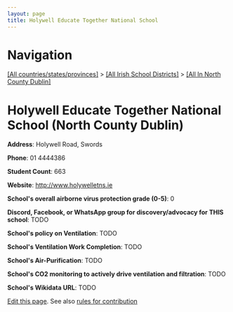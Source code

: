 ```yaml
---
layout: page
title: Holywell Educate Together National School
---
```

# Navigation

[[All countries/states/provinces]](../../..) > [[All Irish School Districts]](../..) > [[All In North County Dublin]](..)

# Holywell Educate Together National School (North County Dublin)

**Address**: Holywell Road, Swords

**Phone**: 01 4444386

**Student Count**: 663

**Website**: <http://www.holywelletns.ie>

**School's overall airborne virus protection grade (0-5)**: 0

**Discord, Facebook, or WhatsApp group for discovery/advocacy for THIS school**: TODO

**School's policy on Ventilation**: TODO

**School's Ventilation Work Completion**: TODO

**School's Air-Purification**: TODO

**School's CO2 monitoring to actively drive ventilation and filtration**: TODO

**School's Wikidata URL**: TODO


[Edit this page](https://github.com/ventilate-schools/Ireland/edit/main/./Dublin_North_County_Dublin/Holywell_Educate_Together_National_School.md). See also [rules for contribution](../../../contribution-rules/)
